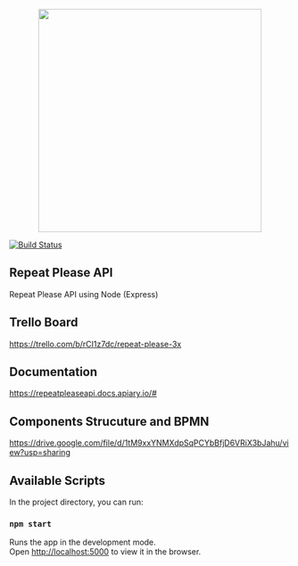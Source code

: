 <p align="center">
  <img src="https://github.com/marciomarquessouza/repeat-please/blob/master/src/assets/ui/logos/logo-header.png" width="400px" />  
</p>  

[![Build Status](https://travis-ci.org/marciomarquessouza/repeat-please-api.svg?branch=master)](https://travis-ci.org/marciomarquessouza/repeat-please-api)

## Repeat Please API

Repeat Please API using Node (Express)

## Trello Board

https://trello.com/b/rCI1z7dc/repeat-please-3x

## Documentation

https://repeatpleaseapi.docs.apiary.io/#

## Components Strucuture and BPMN

https://drive.google.com/file/d/1tM9xxYNMXdpSqPCYbBfjD6VRiX3bJahu/view?usp=sharing

## Available Scripts

In the project directory, you can run:

### `npm start`

Runs the app in the development mode.<br>
Open [http://localhost:5000](http://localhost:5000) to view it in the browser.
